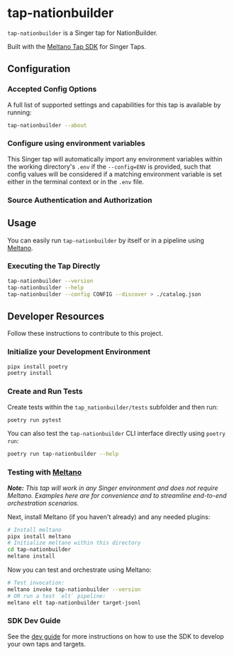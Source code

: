 # tap-nationbuilder

`tap-nationbuilder` is a Singer tap for NationBuilder.

Built with the [Meltano Tap SDK](https://sdk.meltano.com) for Singer Taps.

<!--

Developer TODO: Update the below as needed to correctly describe the install procedure. For instance, if you do not have a PyPi repo, or if you want users to directly install from your git repo, you can modify this step as appropriate.

## Installation

Install from PyPi:

```bash
pipx install tap-nationbuilder
```

Install from GitHub:

```bash
pipx install git+https://github.com/ORG_NAME/tap-nationbuilder.git@main
```

-->

## Configuration

### Accepted Config Options

<!--
Developer TODO: Provide a list of config options accepted by the tap.

This section can be created by copy-pasting the CLI output from:

```
tap-nationbuilder --about --format=markdown
```
-->

A full list of supported settings and capabilities for this
tap is available by running:

```bash
tap-nationbuilder --about
```

### Configure using environment variables

This Singer tap will automatically import any environment variables within the working directory's
`.env` if the `--config=ENV` is provided, such that config values will be considered if a matching
environment variable is set either in the terminal context or in the `.env` file.

### Source Authentication and Authorization

<!--
Developer TODO: If your tap requires special access on the source system, or any special authentication requirements, provide those here.
-->

## Usage

You can easily run `tap-nationbuilder` by itself or in a pipeline using [Meltano](https://meltano.com/).

### Executing the Tap Directly

```bash
tap-nationbuilder --version
tap-nationbuilder --help
tap-nationbuilder --config CONFIG --discover > ./catalog.json
```

## Developer Resources

Follow these instructions to contribute to this project.

### Initialize your Development Environment

```bash
pipx install poetry
poetry install
```

### Create and Run Tests

Create tests within the `tap_nationbuilder/tests` subfolder and
  then run:

```bash
poetry run pytest
```

You can also test the `tap-nationbuilder` CLI interface directly using `poetry run`:

```bash
poetry run tap-nationbuilder --help
```

### Testing with [Meltano](https://www.meltano.com)

_**Note:** This tap will work in any Singer environment and does not require Meltano.
Examples here are for convenience and to streamline end-to-end orchestration scenarios._

<!--
Developer TODO:
Your project comes with a custom `meltano.yml` project file already created. Open the `meltano.yml` and follow any "TODO" items listed in
the file.
-->

Next, install Meltano (if you haven't already) and any needed plugins:

```bash
# Install meltano
pipx install meltano
# Initialize meltano within this directory
cd tap-nationbuilder
meltano install
```

Now you can test and orchestrate using Meltano:

```bash
# Test invocation:
meltano invoke tap-nationbuilder --version
# OR run a test `elt` pipeline:
meltano elt tap-nationbuilder target-jsonl
```

### SDK Dev Guide

See the [dev guide](https://sdk.meltano.com/en/latest/dev_guide.html) for more instructions on how to use the SDK to
develop your own taps and targets.
